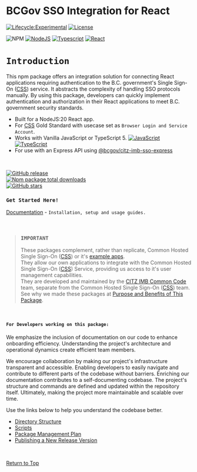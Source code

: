 # BCGov SSO Integration for React

[![Lifecycle:Experimental](https://img.shields.io/badge/Lifecycle-Experimental-339999)](Redirect-URL)
[![License](https://img.shields.io/badge/License-Apache%202.0-blue.svg)](LICENSE)

![NPM](https://img.shields.io/badge/NPM-%23CB3837.svg?style=for-the-badge&logo=npm&logoColor=white)
[![NodeJS](https://img.shields.io/badge/Node.js_20-43853D?style=for-the-badge&logo=node.js&logoColor=white)](NodeJS)
[![Typescript](https://img.shields.io/badge/TypeScript_5-007ACC?style=for-the-badge&logo=typescript&logoColor=white)](Typescript)
[![React](https://img.shields.io/badge/-ReactJs-61DAFB?logo=react&logoColor=white&style=for-the-badge)](React)

# `Introduction`

This npm package offers an integration solution for connecting React applications requiring authentication to the B.C. government's Single Sign-On ([CSS]) service. It abstracts the complexity of handling SSO protocols manually. By using this package, developers can quickly implement authentication and authorization in their React applications to meet B.C. government security standards.

- Built for a NodeJS:20 React app.
- For [CSS] Gold Standard with usecase set as `Browser Login and Service Account`.
- Works with Vanilla JavaScript or TypeScript 5. [![JavaScript](https://img.shields.io/badge/-F7DF1E?logo=javascript&logoColor=000)](https://www.javascript.com/) [![TypeScript](https://img.shields.io/badge/-3178C6?logo=typescript&logoColor=ffffff)](https://www.typescriptlang.org/)  
- For use with an Express API using [@bcgov/citz-imb-sso-express]

<br />

[![GitHub release](https://img.shields.io/github/v/release/bcgov/citz-imb-sso-react.svg)](https://GitHub.com/bcgov/citz-imb-sso-react/releases/)  
[![Npm package total downloads](https://badgen.net/npm/dt/@bcgov/citz-imb-sso-react)](https://www.npmjs.com/package/@bcgov/citz-imb-sso-react)  
[![GitHub stars](https://img.shields.io/github/stars/bcgov/citz-imb-sso-react.svg?style=social&label=Star&maxAge=2592000)](https://GitHub.com/bcgov/citz-imb-sso-react/stargazers/)  

### `Get Started Here!`

[Documentation] - `Installation, setup and usage guides.`

<br />

> ### `IMPORTANT`
> These packages complement, rather than replicate, Common Hosted Single Sign-On ([CSS]) or it's [example apps].  
> They allow our own applications to integrate with the Common Hosted Single Sign-On ([CSS]) Service, providing us access to it's user management capabilities.  
> They are developed and maintained by the [CITZ IMB Common Code] team, separate from the Common Hosted Single Sign-On ([CSS]) team.  
> See why we made these packages at [Purpose and Benefits of This Package].

<br />

#### `For Developers working on this package:`

We emphasize the inclusion of documentation on our code to enhance onboarding efficiency. Understanding the project's architecture and operational dynamics create efficient team members.

We encourage collaboration by making our project's infrastructure transparent and accessible. Enabling developers to easily navigate and contribute to different parts of the codebase without barriers. Enriching our documentation contributes to a self-documenting codebase. The project's structure and commands are defined and updated within the repository itself. Ultimately, making the project more maintainable and scalable over time.

Use the links below to help you understand the codebase better.

- [Directory Structure]
- [Scripts]
- [Package Management Plan]
- [Publishing a New Release Version]

<br />

[Return to Top](#bcgov-sso-integration-for-react)

<!-- Link References -->
[CSS]: https://bcgov.github.io/sso-requests
[@bcgov/citz-imb-sso-express]: https://github.com/bcgov/citz-imb-sso-express
[GitHub Repository]: https://github.com/bcgov/citz-imb-sso-react
[NPM Package]: https://www.npmjs.com/package/@bcgov/citz-imb-sso-react
[example apps]: https://github.com/bcgov/keycloak-example-apps
[CITZ IMB Common Code]: mailto:citz.codemvp@gov.bc.ca?subject=SSO%20Packages%20Support
[Purpose and Benefits of This Package]: https://developer.gov.bc.ca/docs/default/component/citz-imb-sso-react-npm-package/purpose-and-benefits/

[Documentation]: https://developer.gov.bc.ca/docs/default/component/citz-imb-sso-react-npm-package
[Directory Structure]: https://github.com/bcgov/citz-imb-sso-react/wiki/13-Directory-Structure
[Scripts]: https://github.com/bcgov/citz-imb-sso-react/wiki/14-Scripts
[Publishing a New Release Version]: https://citz-imb.atlassian.net/l/cp/rj2F0y2n
[Package Management Plan]: https://citz-imb.atlassian.net/l/cp/jcxjEmBf
